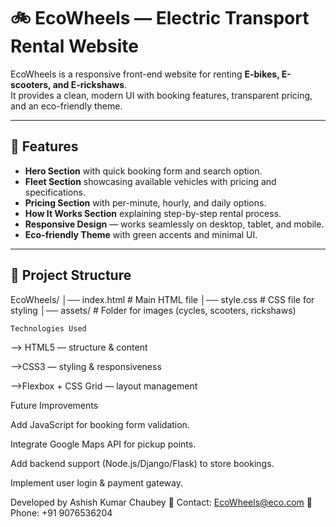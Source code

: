 # 🚲 EcoWheels — Electric Transport Rental Website  

EcoWheels is a responsive front-end website for renting **E-bikes, E-scooters, and E-rickshaws**.  
It provides a clean, modern UI with booking features, transparent pricing, and an eco-friendly theme.  

---

## 🌟 Features  
- **Hero Section** with quick booking form and search option.  
- **Fleet Section** showcasing available vehicles with pricing and specifications.  
- **Pricing Section** with per-minute, hourly, and daily options.  
- **How It Works Section** explaining step-by-step rental process.  
- **Responsive Design** — works seamlessly on desktop, tablet, and mobile.  
- **Eco-friendly Theme** with green accents and minimal UI.  

---

## 📂 Project Structure  


EcoWheels/
│── index.html # Main HTML file
│── style.css # CSS file for styling
│── assets/ # Folder for images (cycles, scooters, rickshaws)

    Technologies Used

--> HTML5 — structure & content

-->CSS3 — styling & responsiveness

-->Flexbox + CSS Grid — layout management

Future Improvements

Add JavaScript for booking form validation.

Integrate Google Maps API for pickup points.

Add backend support (Node.js/Django/Flask) to store bookings.

Implement user login & payment gateway.


Developed by Ashish Kumar Chaubey
📧 Contact: EcoWheels@eco.com
📱 Phone: +91 9076536204

